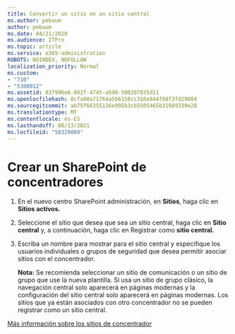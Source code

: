 ```yaml
---
title: Convertir un sitio en un sitio central
ms.author: pebaum
author: pebaum
ms.date: 04/21/2020
ms.audience: ITPro
ms.topic: article
ms.service: o365-administration
ROBOTS: NOINDEX, NOFOLLOW
localization_priority: Normal
ms.custom:
- "710"
- "5300012"
ms.assetid: 837996e6-802f-4745-a590-500207835d11
ms.openlocfilehash: 8cfa98a71764a566158cc316e844f88f3fd29804
ms.sourcegitcommit: ab75f66355116e995b3cb5505465b31989339e28
ms.translationtype: MT
ms.contentlocale: es-ES
ms.lasthandoff: 08/13/2021
ms.locfileid: "58329889"
---
```

# <a name="create-a-sharepoint-hub-site"></a>Crear un SharePoint de concentradores

1. En el nuevo centro SharePoint administración, en **Sitios**, haga clic en **Sitios activos.**

2. Seleccione el sitio que desea que sea un sitio central, haga clic en **Sitio central** y, a continuación, haga clic en Registrar como **sitio central.**

3. Escriba un nombre para mostrar para el sitio central y especifique los usuarios individuales o grupos de seguridad que desea permitir asociar sitios con el concentrador.

    **Nota:** Se recomienda seleccionar un sitio de comunicación o un sitio de grupo que use la nueva plantilla. Si usa un sitio de grupo clásico, la navegación central solo aparecerá en páginas modernas y la configuración del sitio central solo aparecerá en páginas modernas. Los sitios que ya están asociados con otro concentrador no se pueden registrar como un sitio central.
  
[Más información sobre los sitios de concentrador](https://go.microsoft.com/fwlink/?linkid=869149)
  